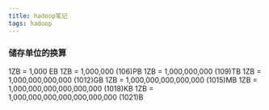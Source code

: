 ```yaml
---
title: hadoop笔记 
tags: hadoop
---
```


### 储存单位的换算
1ZB = 1,000 EB
1ZB = 1,000,000 (106)PB
1ZB = 1,000,000,000 (109)TB
1ZB = 1,000,000,000,000 (1012)GB
1ZB = 1,000,000,000,000,000 (1015)MB
1ZB = 1,000,000,000,000,000,000 (1018)KB
1ZB = 1,000,000,000,000,000,000,000 (1021)B